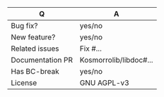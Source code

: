 | Q                | A
| --------------   | ---
| Bug fix?         | yes/no
| New feature?     | yes/no
| Related issues   | Fix #... <!-- prefix each issue number with "Fix #" -->
| Documentation PR | Kosmorrolib/libdoc#... <!-- if you implement a new feature, a PR in the documentation is required -->
| Has BC-break     | yes/no
| License          | GNU AGPL-v3

<!--
    Replace this notice with a short README for your feature/bugfix.
-->

